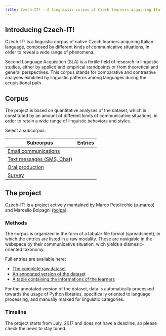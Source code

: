```yaml
---
title: Czech-IT! - A linguistic corpus of Czech learners acquiring Italian
---
```

## Introducing Czech-IT!
Czech-IT! is a linguistic corpus of native Czech learners acquiring Italian language, composed by different kinds of communicative situations, in order to reveal a wide range of phenomena.

Second Language Acquisition (SLA) is a fertile field of research in linguistic studies, either by applied and empirical standpoints or from theoretical and general perspectives. 
This corpus stands for comparative and contrastive analyses exhibited by linguistic patterns among languages during the acquisitional path.

## Corpus
The project is based on quantitative analyses of the dataset, which is constituted by an amount of different kinds of communicative situations, in order to retain a wide range of linguistic behaviors and styles.

Select a subcorpus:

| Subcorpus                                      | Entries |
|------------------------------------------------|---------|
| [Email communications](email)                  |         |
| [Text messages (SMS, Chat)](text-message)      |         |
| [Oral production](audio)                       |         |
| [Survey](survey)                               |         |



## The project
Czech-IT! is a project actively mantained by Marco Petolicchio [(p-marco)](https://github.com/p-marco) and Marcello Bolpagni [(bolpa)](https://github.com/bolpa).

### Methods
The corpus is organized in the form of a tabular file format (spreadsheet), in which the entries are listed in a raw modality. These are navigable in the webspace by their communicative situation, wich yields a diamesic-oriented taxonomy.

Full entries are available here:
* [The complete raw dataset](https://github.com/Czech-IT/Czech-IT.github.io/blob/master/_data/dataset.csv)
* [An annotated version of the dataset](https://github.com/Czech-IT/Czech-IT.github.io/blob/master/_data/annotations-dataset.csv)
* [A table containing the informations of the learners](https://github.com/Czech-IT/Czech-IT.github.io/blob/master/_data/learners.csv)

For the annotated version of the dataset, data is automatically processed towards the usage of Python libraries, specifically oriented to language processing, and manually marked for linguistic categories.

### Timeline
The project starts from July, 2017 and does not have a deadline, so please check the news to stay tuned.

